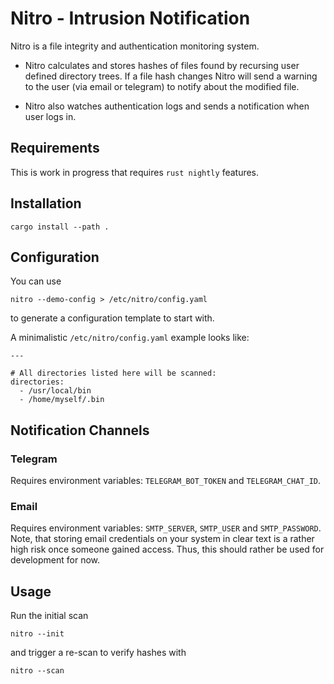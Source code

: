 Nitro - Intrusion Notification
==============================

Nitro is a file integrity and authentication monitoring system.

 * Nitro calculates and stores hashes of files found by recursing user defined directory trees. If a file hash changes Nitro will send a warning to the user (via email or telegram) to notify about the modified file.

 * Nitro also watches authentication logs and sends a notification when user logs in.

Requirements
------------

This is work in progress that requires `rust nightly` features.

Installation
------------

```
cargo install --path .
```

Configuration
-------------

You can use
```
nitro --demo-config > /etc/nitro/config.yaml
```
to generate a configuration template to start with.

A minimalistic `/etc/nitro/config.yaml` example looks like:

```
---

# All directories listed here will be scanned:
directories:
  - /usr/local/bin
  - /home/myself/.bin
```

## Notification Channels

### Telegram

   Requires environment variables: `TELEGRAM_BOT_TOKEN` and `TELEGRAM_CHAT_ID`.

### Email

   Requires environment variables: `SMTP_SERVER`, `SMTP_USER` and `SMTP_PASSWORD`. Note, that storing email credentials on your system in clear text is a rather high risk once someone gained access. Thus, this should rather be used for development for now.

Usage
-----

Run the initial scan
```
nitro --init
```

and trigger a re-scan to verify hashes with
```
nitro --scan
```
